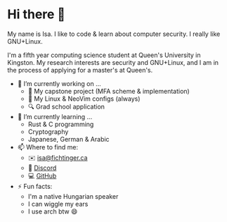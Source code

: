 # Hi there 👋

My name is Isa. I like to code & learn about computer security. I really like GNU+Linux.

I'm a fifth year computing science student at Queen's University in Kingston.
My research interests are security and GNU+Linux, and I am in the process of applying for a master's at Queen's.

- 🔭 I’m currently working on ...
  - 📱 My capstone project (MFA scheme & implementation)
  - 📓 My Linux & NeoVim configs (always)
  - 🔍 Grad school application
- 🌱 I’m currently learning ...
  - Rust & C programming
  - Cryptography
  - Japanese, German & Arabic
- 📫 Where to find me:
  - ✉️ [isa@fichtinger.ca](mailto:isa@fichtinger.ca)
  - 📱 [Discord](https://discordid.netlify.app/?id=238345438564974592)
  - 💻 [GitHub](https://github.com/isafic)
- ⚡ Fun facts:
  - I'm a native Hungarian speaker
  - I can wiggle my ears
  - I use arch btw 😄
